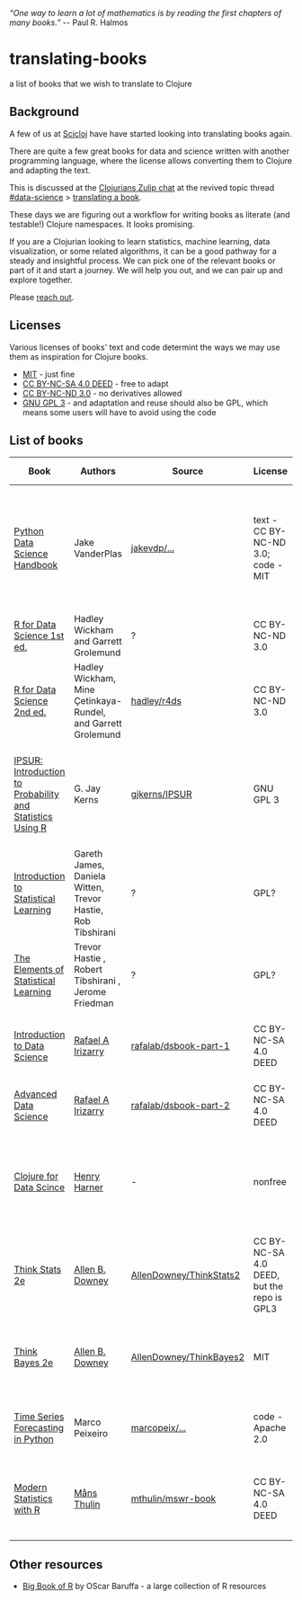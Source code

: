 *“One way to learn a lot of mathematics is by reading the first chapters of many books.”* -- Paul R. Halmos

# translating-books
a list of books that we wish to translate to Clojure

## Background
A few of us at [Scicloj](https://scicloj.github.io/) have have started looking into translating books again.

There are quite a few great books for data and science written with another programming language, where the license allows converting them to Clojure and adapting the text.

This is discussed at the [Clojurians Zulip chat](https://scicloj.github.io/docs/community/chat/) at the revived topic thread [#data-science](https://clojurians.zulipchat.com/#narrow/stream/151924-data-science) > [translating a book](https://clojurians.zulipchat.com/#narrow/stream/151924-data-science/topic/translating.20a.20book).

These days we are figuring out a workflow for writing books as literate (and testable!) Clojure namespaces. It looks promising.

If you are a Clojurian looking to learn statistics, machine learning, data visualization, or some related algorithms, it can be a good pathway for a steady and insightful process.
We can pick one of the relevant books or part of it and start a journey. We will help you out, and we can pair up and explore together.

Please [reach out](https://scicloj.github.io/docs/community/contact/).

## Licenses

Various licenses of books' text and code determint the ways we may use them as inspiration for Clojure books.

- [MIT](https://opensource.org/license/mit) - just fine
- [CC BY-NC-SA 4.0 DEED](https://creativecommons.org/licenses/by-nc-sa/4.0/) - free to adapt
- [CC BY-NC-ND 3.0](https://creativecommons.org/licenses/by-nc-nd/3.0/) - no derivatives allowed
- [GNU GPL 3](https://www.gnu.org/licenses/gpl-3.0.html) - and adaptation and reuse should also be GPL, which means some users will have to avoid using the code

## List of books

| Book                                                                                                      | Authors                                                      | Source                                                                      | License                                    | Comments                                                                                         | Translation status                                                                                                                                                                                                                                 |
|-----------------------------------------------------------------------------------------------------------|--------------------------------------------------------------|-----------------------------------------------------------------------------|--------------------------------------------|--------------------------------------------------------------------------------------------------|----------------------------------------------------------------------------------------------------------------------------------------------------------------------------------------------------------------------------------------------------|
| [Python Data Science Handbook](https://jakevdp.github.io/PythonDataScienceHandbook/)                      | Jake VanderPlas                                              | [jakevdp/...](https://github.com/jakevdp/PythonDataScienceHandbook)         | text - CC BY-NC-ND 3.0; code - MIT         |                                                                                                  | started at [scicloj-data-science-handbook](https://github.com/scicloj/scicloj-data-science-handbook/) (2021), recently restarted at [python-data-science-handbook-in-clojure](https://github.com/scicloj/python-data-science-handbook-in-clojure/) |
| [R for Data Science 1st ed.](https://r4ds.had.co.nz/)                                                     | Hadley Wickham and Garrett Grolemund                         | ?                                                                           | CC BY-NC-ND 3.0                            |                                                                                                  | started some drafts in the past                                                                                                                                                                                                                    |
| [R for Data Science 2nd ed.](https://r4ds.hadley.nz/)                                                     | Hadley Wickham, Mine Çetinkaya-Rundel, and Garrett Grolemund | [hadley/r4ds](https://github.com/hadley/r4ds)                               | CC BY-NC-ND 3.0                            | permission from the authors & publisher                                                          |                                                                                                                                                                                                                                                    |
| [IPSUR: Introduction to Probability and Statistics Using R](https://github.com/gjkerns/IPSUR)             | G. Jay Kerns                                                 | [gjkerns/IPSUR](https://github.com/gjkerns/IPSUR)                           | GNU GPL 3                                  | great teaching of probability contepts through code (dedicated package)                          |                                                                                                                                                                                                                                                    |
| [Introduction to Statistical Learning](https://www.statlearning.com/)                                     | Gareth James, Daniela Witten, Trevor Hastie, Rob Tibshirani  | ?                                                                           | GPL?                                       |                                                                                                  |                                                                                                                                                                                                                                                    |
| [The Elements of Statistical Learning](https://hastie.su.domains/Papers/ESLII.pdf)                        | Trevor Hastie , Robert Tibshirani , Jerome Friedman          | ?                                                                           | GPL?                                       |                                                                                                  |                                                                                                                                                                                                                                                    |
| [Introduction to Data Science](https://rafalab.dfci.harvard.edu/dsbook-part-1/)                           | [Rafael A Irizarry](https://github.com/rafalab)              | [rafalab/dsbook-part-1](https://github.com/rafalab/dsbook-part-1)           | CC BY-NC-SA 4.0 DEED                       | The author's [earlier book](https://rafalab.dfci.harvard.edu/pages/books.html) has mixed reviews |                                                                                                                                                                                                                                                    |
| [Advanced Data Science](https://rafalab.dfci.harvard.edu/dsbook-part-2/prob/intro-to-prob.html)           | [Rafael A Irizarry](https://github.com/rafalab)              | [rafalab/dsbook-part-2](https://github.com/rafalab/dsbook-part-2)           | CC BY-NC-SA 4.0 DEED                       |                                                                                                  |                                                                                                                                                                                                                                                    |
| [Clojure for Data Scince](https://clojuredatascience.com/pages/about.html)                                | [Henry Harner](https://henrygarner.com/)                     | -                                                                           | nonfree                                    | Great teaching, outdated use of libraries, can be a great source of inspiration                  |                                                                                                                                                                                                                                                    |
| [Think Stats 2e](https://greenteapress.com/thinkstats2/html/index.html)                                   | [Allen B. Downey](https://www.allendowney.com/wp/)           | [AllenDowney/ThinkStats2](https://github.com/AllenDowney/ThinkStats2)       | CC BY-NC-SA 4.0 DEED, but the repo is GPL3 | The author has agreed we'd convert it.                                                           |                                                                                                                                                                                                                                                    |
| [Think Bayes 2e](https://greenteapress.com/wp/think-bayes/)                                               | [Allen B. Downey](https://www.allendowney.com/wp/)           | [AllenDowney/ThinkBayes2](https://github.com/AllenDowney/ThinkBayes2)       | MIT                                        |                                                                                                  | Karthik is looking into it; 1e has been partially converted by differen people                                                                                                                                                                     |
| [Time Series Forecasting in Python](https://www.manning.com/books/time-series-forecasting-in-python-book) | Marco Peixeiro                                               | [marcopeix/...](https://github.com/marcopeix/TimeSeriesForecastingInPython) | code - Apache 2.0                          |                                                                                                  | Amer started - [xfthhxk/time-series-analysis](https://github.com/xfthhxk/time-series-analysis)                                                                                                                                                     |
| [Modern Statistics with R](https://modernstatisticswithr.com/)                                            | [Måns Thulin](https://mansthulin.se/)                        | [mthulin/mswr-book](https://github.com/mthulin/mswr-book)                   | CC BY-NC-SA 4.0 DEED                       |                                                                                                  | Carsten, generateme, Daniel independently started working on some parts                                                                                                                                                                            |

## Other resources
- [Big Book of R](https://www.bigbookofr.com/) by OScar Baruffa - a large collection of R resources
        

